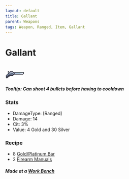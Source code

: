 ```yaml
---
layout: default
title: Gallant
parent: Weapons
tags: Weapon, Ranged, Item, Gallant 
---
```


# Gallant
#
![Icon](https://raw.githubusercontent.com/RickLugtigheid/SupernovaMod/main/Items/Weapons/PreHardmode/Gallant.png)

##### Tooltip: *Can shoot 4 bullets before having to cooldown*

### Stats
- DamageType: [Ranged]
- Damage: 14
- Cit: 3%
- Value: 4 Gold and 30 Silver

### Recipe
- 8 [Gold/Platinum Bar](https://terraria-archive.fandom.com/wiki/Iron_Bar)
- 2 [Firearm Manuals](https://ricklugtigheid.github.io/SupernovaMod/docs/items/materials/firearm_manual)

##### Made at a [Work Bench](https://terraria.fandom.com/wiki/Work_Benches)